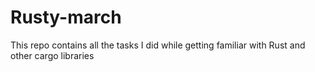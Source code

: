 # Rusty-march
This repo contains all the tasks I did while getting familiar with Rust and other cargo libraries
